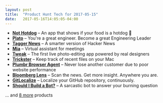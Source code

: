 ```yaml
---
layout: post
title:  "Product Hunt Tech for 2017-05-15"
date:   2017-05-16T14:05:05-04:00
---
```


* **[Not Hotdog](https://www.producthunt.com/posts/not-hotdog?utm_campaign=producthunt-api&utm_medium=api&utm_source=Application%3A+Daily+Digest+RSS+%28ID%3A+3202%29)** – An app that shows if your food is a hotdog 🌭
* **[Plato](https://www.producthunt.com/posts/plato?utm_campaign=producthunt-api&utm_medium=api&utm_source=Application%3A+Daily+Digest+RSS+%28ID%3A+3202%29)** – You're a great engineer. Become a great Engineering Leader
* **[Tagger News](https://www.producthunt.com/posts/tagger-news?utm_campaign=producthunt-api&utm_medium=api&utm_source=Application%3A+Daily+Digest+RSS+%28ID%3A+3202%29)** – A smarter version of Hacker News
* **[Mia](https://www.producthunt.com/posts/mia-2?utm_campaign=producthunt-api&utm_medium=api&utm_source=Application%3A+Daily+Digest+RSS+%28ID%3A+3202%29)** – Virtual assistant for meetings
* **[Tweak](https://www.producthunt.com/posts/tweak-4?utm_campaign=producthunt-api&utm_medium=api&utm_source=Application%3A+Daily+Digest+RSS+%28ID%3A+3202%29)** – The first live photo-editing app powered by real designers
* **[Trickster](https://www.producthunt.com/posts/trickster?utm_campaign=producthunt-api&utm_medium=api&utm_source=Application%3A+Daily+Digest+RSS+%28ID%3A+3202%29)** – Keep track of recent files on your Mac
* **[Plumbr Browser Agent](https://www.producthunt.com/posts/plumbr-browser-agent?utm_campaign=producthunt-api&utm_medium=api&utm_source=Application%3A+Daily+Digest+RSS+%28ID%3A+3202%29)** – Never lose another customer due to poor website performance
* **[Bloomberg Lens](https://www.producthunt.com/posts/bloomberg-lens?utm_campaign=producthunt-api&utm_medium=api&utm_source=Application%3A+Daily+Digest+RSS+%28ID%3A+3202%29)** – Scan the news. Get more insight. Anywhere you are.
* **[GitLocalize](https://www.producthunt.com/posts/gitlocalize?utm_campaign=producthunt-api&utm_medium=api&utm_source=Application%3A+Daily+Digest+RSS+%28ID%3A+3202%29)** – Localize your GitHub repository, continuously.
* **[Should I Build a Bot?](https://www.producthunt.com/posts/should-i-build-a-bot?utm_campaign=producthunt-api&utm_medium=api&utm_source=Application%3A+Daily+Digest+RSS+%28ID%3A+3202%29)** – A sarcastic bot to answer your burning question

… and [8 more](https://www.producthunt.com/tech) products